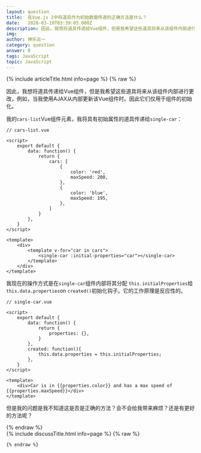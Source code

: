 ```yaml
---
layout: question
title:  在Vue.js 2中将道具作为初始数据传递的正确方法是什么？
date:   2020-03-10T03:39:05.000Z
description: 因此，我想将道具传递给Vue组件，但是我希望这些道具将来从该组件内部进行更改，例如，当我使用AJAX从内部更新该Vue组件时。因此它们仅用于组件的初始化。...
img: 
author: 神乐古一
category: question
answer: 0
tags: JavaScript
topic: JavaScript
---
```

<div class="article-root">
  <div class="article">
    {% include articleTitle.html info=page %}
    {% raw %}
    <div class="article-content"><p><font style="vertical-align: inherit;"><font style="vertical-align: inherit;">因此，我想将道具传递给Vue组件，但是我希望这些道具将来从该组件内部进行更改，例如，当我使用AJAX从内部更新该Vue组件时。</font><font style="vertical-align: inherit;">因此它们仅用于组件的初始化。</font></font></p>

<p><font style="vertical-align: inherit;"><font style="vertical-align: inherit;">我的</font></font><code>cars-list</code><font style="vertical-align: inherit;"><font style="vertical-align: inherit;">Vue组件元素，我将具有初始属性的道具传递给</font></font><code>single-car</code><font style="vertical-align: inherit;"><font style="vertical-align: inherit;">：</font></font></p>

<pre><code>// cars-list.vue<font></font>
<font></font>
&lt;script&gt;<font></font>
    export default {<font></font>
        data: function() {<font></font>
            return {<font></font>
                cars: [<font></font>
                    {<font></font>
                        color: 'red',<font></font>
                        maxSpeed: 200,<font></font>
                    },<font></font>
                    {<font></font>
                        color: 'blue',<font></font>
                        maxSpeed: 195,<font></font>
                    },<font></font>
                ]<font></font>
            }<font></font>
        },<font></font>
    }<font></font>
&lt;/script&gt;<font></font>
<font></font>
&lt;template&gt;<font></font>
    &lt;div&gt;<font></font>
        &lt;template v-for="car in cars"&gt;<font></font>
            &lt;single-car :initial-properties="car"&gt;&lt;/single-car&gt;<font></font>
        &lt;/template&gt;<font></font>
    &lt;/div&gt;<font></font>
&lt;/template&gt;<font></font>
</code></pre>

<p><font style="vertical-align: inherit;"><font style="vertical-align: inherit;">我现在的操作方式是在</font></font><code>single-car</code><font style="vertical-align: inherit;"><font style="vertical-align: inherit;">组件</font><font style="vertical-align: inherit;">内部</font><font style="vertical-align: inherit;">将其分配   </font></font><code>this.initialProperties</code><font style="vertical-align: inherit;"><font style="vertical-align: inherit;">给</font></font><code>this.data.properties</code><font style="vertical-align: inherit;"><font style="vertical-align: inherit;">on </font></font><code>created()</code><font style="vertical-align: inherit;"><font style="vertical-align: inherit;">初始化钩子。</font><font style="vertical-align: inherit;">它的工作原理是反应性的。</font></font></p>

<pre><code>// single-car.vue<font></font>
<font></font>
&lt;script&gt;<font></font>
    export default {<font></font>
        data: function() {<font></font>
            return {<font></font>
                properties: {},<font></font>
            }<font></font>
        },<font></font>
        created: function(){<font></font>
            this.data.properties = this.initialProperties;<font></font>
        },<font></font>
    }<font></font>
&lt;/script&gt;<font></font>
<font></font>
&lt;template&gt;<font></font>
    &lt;div&gt;Car is in {{properties.color}} and has a max speed of {{properties.maxSpeed}}&lt;/div&gt;<font></font>
&lt;/template&gt;<font></font>
</code></pre>

<p><font style="vertical-align: inherit;"><font style="vertical-align: inherit;">但是我的问题是我不知道这是否是正确的方法？</font><font style="vertical-align: inherit;">会不会给我带来麻烦？</font><font style="vertical-align: inherit;">还是有更好的方法呢？</font></font></p></div>
    {% endraw %}
  </div>

  <div class="discuss-wrapper">
    {% include discussTitle.html info=page %}
    {% raw %}
    
    {% endraw %}
  </div>
<div>
